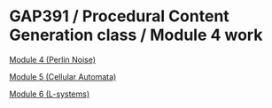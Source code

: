 # GAP391 / Procedural Content Generation class / Module 4 work

[Module 4 (Perlin Noise)](Mod04Readme.md)

[Module 5 (Cellular Automata)](Mod05Readme.md)

[Module 6 (L-systems)](Mod06Readme.md)
